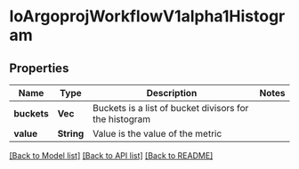 # IoArgoprojWorkflowV1alpha1Histogram

## Properties

Name | Type | Description | Notes
------------ | ------------- | ------------- | -------------
**buckets** | **Vec<f32>** | Buckets is a list of bucket divisors for the histogram | 
**value** | **String** | Value is the value of the metric | 

[[Back to Model list]](../README.md#documentation-for-models) [[Back to API list]](../README.md#documentation-for-api-endpoints) [[Back to README]](../README.md)


